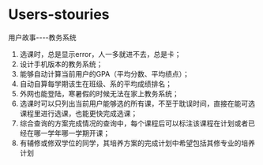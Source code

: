 # Users-stouries
用户故事----教务系统   
1. 选课时，总是显示error，人一多就进不去，总是卡；  
2. 设计手机版本的教务系统；   
3. 能够自动计算当前用户的GPA（平均分数、平均绩点）；  
4. 自动自算每学期该生在班级、系的平均成绩排名；  
5. 外网也能登陆，寒暑假的时候无法在家上教务系统；  
6. 选课时可以只列出当前用户能够选的所有课，不至于耽误时间，直接在能可选课程里进行选课，也能更快完成选课；
7. 综合查询的方案完成情况的查询中，每个课程后可以标注该课程在计划或者已经在哪一学年哪一学期开课；  
8. 有辅修或修双学位的同学，其培养方案的完成计划中希望包括其修专业的培养计划
